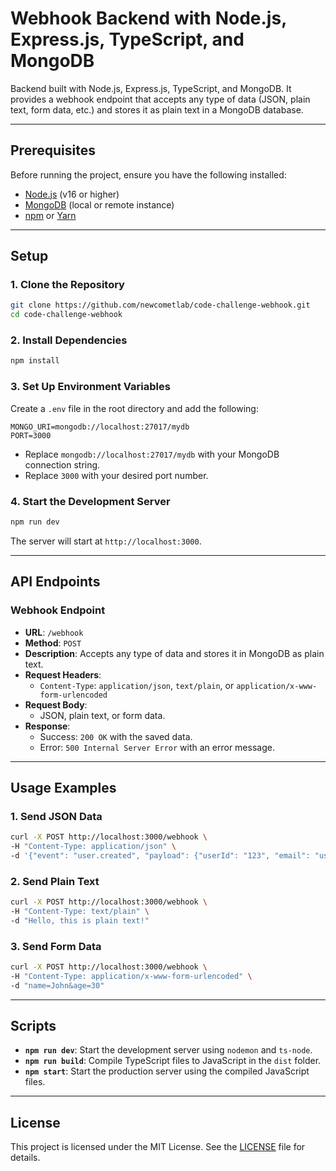 # Webhook Backend with Node.js, Express.js, TypeScript, and MongoDB

Backend built with Node.js, Express.js, TypeScript, and MongoDB. It provides a webhook endpoint that accepts any type of data (JSON, plain text, form data, etc.) and stores it as plain text in a MongoDB database.

---

## **Prerequisites**
Before running the project, ensure you have the following installed:
- [Node.js](https://nodejs.org/) (v16 or higher)
- [MongoDB](https://www.mongodb.com/) (local or remote instance)
- [npm](https://www.npmjs.com/) or [Yarn](https://yarnpkg.com/)

---

## **Setup**

### 1. Clone the Repository
```bash
git clone https://github.com/newcometlab/code-challenge-webhook.git
cd code-challenge-webhook
```

### 2. Install Dependencies
```bash
npm install
```

### 3. Set Up Environment Variables
Create a `.env` file in the root directory and add the following:
```
MONGO_URI=mongodb://localhost:27017/mydb
PORT=3000
```

- Replace `mongodb://localhost:27017/mydb` with your MongoDB connection string.
- Replace `3000` with your desired port number.

### 4. Start the Development Server
```bash
npm run dev
```

The server will start at `http://localhost:3000`.

---

## **API Endpoints**

### **Webhook Endpoint**
- **URL**: `/webhook`
- **Method**: `POST`
- **Description**: Accepts any type of data and stores it in MongoDB as plain text.
- **Request Headers**:
  - `Content-Type`: `application/json`, `text/plain`, or `application/x-www-form-urlencoded`
- **Request Body**:
  - JSON, plain text, or form data.
- **Response**:
  - Success: `200 OK` with the saved data.
  - Error: `500 Internal Server Error` with an error message.

---

## **Usage Examples**

### 1. Send JSON Data
```bash
curl -X POST http://localhost:3000/webhook \
-H "Content-Type: application/json" \
-d '{"event": "user.created", "payload": {"userId": "123", "email": "user@example.com"}}'
```

### 2. Send Plain Text
```bash
curl -X POST http://localhost:3000/webhook \
-H "Content-Type: text/plain" \
-d "Hello, this is plain text!"
```

### 3. Send Form Data
```bash
curl -X POST http://localhost:3000/webhook \
-H "Content-Type: application/x-www-form-urlencoded" \
-d "name=John&age=30"
```

---

## **Scripts**
- **`npm run dev`**: Start the development server using `nodemon` and `ts-node`.
- **`npm run build`**: Compile TypeScript files to JavaScript in the `dist` folder.
- **`npm start`**: Start the production server using the compiled JavaScript files.

---

## **License**
This project is licensed under the MIT License. See the [LICENSE](LICENSE) file for details.
